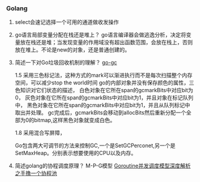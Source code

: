 ### Golang

1. select会速记选择一个可用的通道做收发操作
2. go语言局部变量分配在栈还是堆上？
   go语言编译器会做逃逸分析，决定将变量放在栈还是堆；当发现变量的作用域没有超出函数范围，会放在栈上，否则放在堆上。不论是new的对象，还是普通创建的。
3. 简述一下对Go垃圾回收机制的理解？
   [go-gc](https://segmentfault.com/a/1190000018161588)

   1.5 采用三色标记法，这种方式的mark可以渐进执行而不是每次扫描整个内存空间，可以减少stop the world时间
   go的内部对象并没有保存颜色的属性，三色知识对它们状态的描述，
   白色对象在它所在span的gcmarkBits中对应bit为0，
   灰色对象在它所在span的gcmarkBits中对应bit为1，并且对象在标记队列中，
   黑色对象在它所在span的gcmarkBits中对应bit为1，并且从队列标记中取出并处理。
   gc完成后，gcmarkBits会移动到allocBits然后重新分配一个全部为0的bitmap,这样黑色对象就变成白色。
   
   1.8 采用混合写屏障，

   Go包含两大可调节的方法来控制GC,一个是SetGCPerconet,另一个是SetMaxHeap。分别表示想要使用的CPU以及内存。

4. 简述golang的协程调度原理？
   M-P-G模型 [Goroutine并发调度模型深度解析之手撸一个协程池](http://blog.taohuawu.club/article/42)